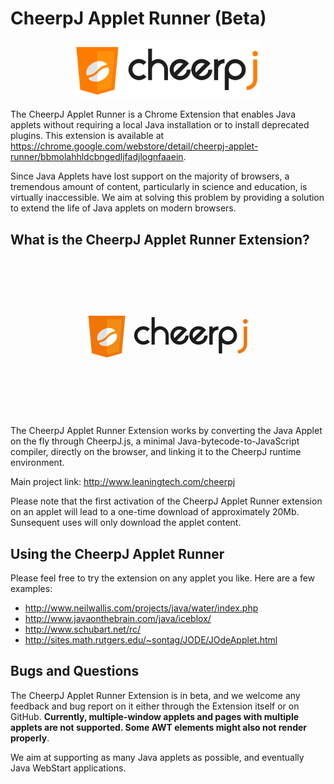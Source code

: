 # CheerpJ Applet Runner (Beta)

<p align="center"><img src="media/cheerpj_logo_whitebg.png" width="300"></p>

The CheerpJ Applet Runner is a Chrome Extension that enables Java applets without requiring a local Java installation or to install deprecated plugins. This extension is available at <https://chrome.google.com/webstore/detail/cheerpj-applet-runner/bbmolahhldcbngedljfadjlognfaaein>.
 
Since Java Applets have lost support on the majority of browsers, a tremendous amount of content, particularly in science and education, is virtually inaccessible. We aim at solving this problem by providing a solution to extend the life of Java applets on modern browsers.

What is the CheerpJ Applet Runner Extension?
-------
<p align="center"><img src="media/cheerpj_applet_demo1.gif" width="400"></p>

The CheerpJ Applet Runner Extension works by converting the Java Applet on the fly through CheerpJ.js, a minimal Java-bytecode-to-JavaScript compiler, directly on the browser, and linking it to the CheerpJ runtime environment.

Main project link: <http://www.leaningtech.com/cheerpj>

Please note that the first activation of the CheerpJ Applet Runner extension on an applet will lead to a one-time download of approximately 20Mb. Sunsequent uses will only download the applet content.

Using the CheerpJ Applet Runner
-------

Please feel free to try the extension on any applet you like. Here are a few examples:
* http://www.neilwallis.com/projects/java/water/index.php
* http://www.javaonthebrain.com/java/iceblox/
* http://www.schubart.net/rc/
* http://sites.math.rutgers.edu/~sontag/JODE/JOdeApplet.html


Bugs and Questions
-------
 
The CheerpJ Applet Runner Extension is in beta, and we welcome any feedback and bug report on it either through the Extension itself or on GitHub. **Currently, multiple-window applets and pages with multiple applets are not supported. Some AWT elements might also not render properly**. 
 
We aim at supporting as many Java applets as possible, and eventually Java WebStart applications.
